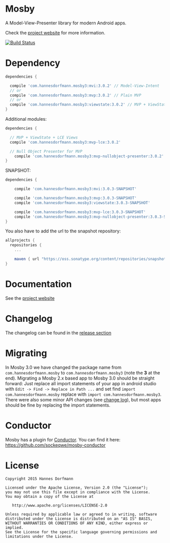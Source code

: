 # Mosby
A Model-View-Presenter library for modern Android apps.

Check the [project website](http://hannesdorfmann.com/mosby/) for more information.

[![Build Status](https://travis-ci.org/sockeqwe/mosby.svg?branch=master)](https://travis-ci.org/sockeqwe/mosby)

# Dependency

```groovy
dependencies {

  compile 'com.hannesdorfmann.mosby3:mvi:3.0.2' // Model-View-Intent
  // or
  compile 'com.hannesdorfmann.mosby3:mvp:3.0.2' // Plain MVP
  // or
  compile 'com.hannesdorfmann.mosby3:viewstate:3.0.2' // MVP + ViewState support
}
```
Additional modules:

```groovy
dependencies {

  // MVP + ViewState + LCE Views
  compile 'com.hannesdorfmann.mosby3:mvp-lce:3.0.2'

  // Null Object Presenter for MVP
	compile 'com.hannesdorfmann.mosby3:mvp-nullobject-presenter:3.0.2'
}
```

SNAPSHOT:
```groovy
dependencies {

	compile 'com.hannesdorfmann.mosby3:mvi:3.0.3-SNAPSHOT'

	compile 'com.hannesdorfmann.mosby3:mvp:3.0.3-SNAPSHOT'
	compile 'com.hannesdorfmann.mosby3:viewstate:3.0.3-SNAPSHOT'

	compile 'com.hannesdorfmann.mosby3:mvp-lce:3.0.3-SNAPSHOT'
	compile 'com.hannesdorfmann.mosby3:mvp-nullobject-presenter:3.0.3-SNAPSHOT'
}
```


You also have to add the url to the snapshot repository:

```gradle
allprojects {
  repositories {
    ...

    maven { url "https://oss.sonatype.org/content/repositories/snapshots/" }
}
```

# Documentation
See the [project website](http://hannesdorfmann.com/mosby/)

# Changelog
The changelog can be found in the [release section](https://github.com/sockeqwe/mosby/releases)

# Migrating
In Mosby 3.0 we have changed the package name from `com.hannesdorfmann.mosby` to `com.hannesdorfmann.mosby3` (note the **3** at the end).
Migrating a Mosby 2.x based app to Mosby 3.0  should be straight forward:
Just replace all import statements of your app in android studio with `Edit -> Find -> Replace in Path ...`
and set find `import com.hannesdorfmann.mosby` replace with `import com.hannesdorfmann.mosby3`.
There were also some minor API changes (see [change log](https://github.com/sockeqwe/mosby/releases)),
but most apps should be fine by replacing the import statements.

# Conductor
Mosby has a plugin for [Conductor](https://github.com/bluelinelabs/Conductor). You can find it here: https://github.com/sockeqwe/mosby-conductor

# License
```
Copyright 2015 Hannes Dorfmann

Licensed under the Apache License, Version 2.0 (the "License");
you may not use this file except in compliance with the License.
You may obtain a copy of the License at

   http://www.apache.org/licenses/LICENSE-2.0

Unless required by applicable law or agreed to in writing, software
distributed under the License is distributed on an "AS IS" BASIS,
WITHOUT WARRANTIES OR CONDITIONS OF ANY KIND, either express or implied.
See the License for the specific language governing permissions and
limitations under the License.
```
